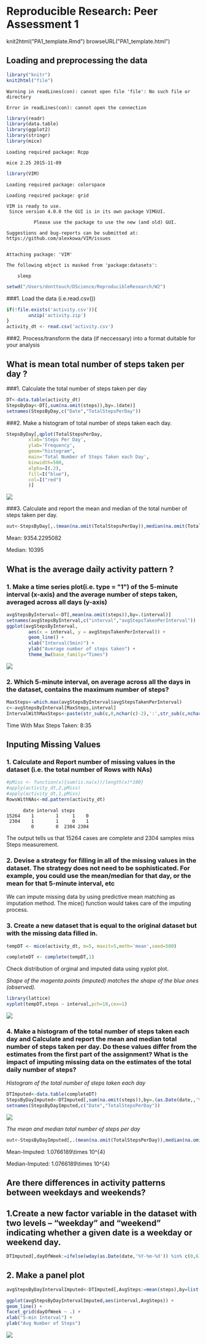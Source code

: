 # Reproducible Research: Peer Assessment 1

knit2html("PA1_template.Rmd")
browseURL("PA1_template.html")



## Loading and preprocessing the data


```r
library("knitr")
knit2html("file")
```

```
Warning in readLines(con): cannot open file 'file': No such file or
directory
```

```
Error in readLines(con): cannot open the connection
```

```r
library(readr)
library(data.table)
library(ggplot2)
library(stringr)
library(mice)
```

```
Loading required package: Rcpp
```

```
mice 2.25 2015-11-09
```

```r
library(VIM)
```

```
Loading required package: colorspace
```

```
Loading required package: grid
```

```
VIM is ready to use. 
 Since version 4.0.0 the GUI is in its own package VIMGUI.

          Please use the package to use the new (and old) GUI.
```

```
Suggestions and bug-reports can be submitted at: https://github.com/alexkowa/VIM/issues
```

```

Attaching package: 'VIM'
```

```
The following object is masked from 'package:datasets':

    sleep
```

```r
setwd("/Users/donttouch/DScience/ReproducibleResearch/W2")
```

###1. Load the data (i.e.read.csv())


```r
if(!file.exists('activity.csv')){
        unzip('activity.zip')
}
activity_dt <- read.csv('activity.csv')
```

###2. Process/transform the data (if neccessary) into a format duitable for your analysis

## What is mean total number of steps taken per day ?

###1. Calculate the total number of steps taken per day 

```r
DT<-data.table(activity_dt)
StepsByDay<-DT[,sum(na.omit(steps)),by=.(date)]
setnames(StepsByDay,c("Date","TotalStepsPerDay"))
```
###2. Make a histogram of total number of steps taken each day.

```r
StepsByDay[,qplot(TotalStepsPerDay,
        xlab='Steps Per Day',
        ylab='Frequency',
        geom="histogram",
        main='Total Number of Steps Taken each Day',
        binwidth=500,
        alpha=I(.2),
        fill=I("blue"),
        col=I("red")
        )]
```

![](PA1_template_files/figure-html/unnamed-chunk-4-1.png)<!-- -->

###3. Calculate and report the mean and median of the total number of steps taken per day.


```r
out<-StepsByDay[,.(mean(na.omit(TotalStepsPerDay)),median(na.omit(TotalStepsPerDay)))]
```

Mean: 9354.2295082

Median: 10395

## What is the average daily activity pattern ?

### 1. Make a time series plot(i.e. type = "1") of the 5-minute interval (x-axis) and the average number of steps taken, averaged across all days (y-axis)


```r
avgStepsByInterval<-DT[,mean(na.omit(steps)),by=.(interval)]
setnames(avgStepsByInterval,c("interval","avgStepsTakenPerInterval"))
ggplot(avgStepsByInterval, 
        aes(x = interval, y = avgStepsTakenPerInterval)) +
        geom_line() + 
        xlab("Interval(5min)") +
        ylab("Average number of steps taken") +
        theme_bw(base_family="Times")
```

![](PA1_template_files/figure-html/unnamed-chunk-6-1.png)<!-- -->

### 2. Which 5-minute interval, on average across all the days in the dataset, contains the maximum number of steps?


```r
MaxSteps<-which.max(avgStepsByInterval$avgStepsTakenPerInterval)
c<-avgStepsByInterval[MaxSteps,interval]
IntervalWithMaxSteps<-paste(str_sub(c,0,nchar(c)-2),':',str_sub(c,nchar(c)-1,nchar(c)),sep="")
```

Time With Max Steps Taken: 8:35

## Inputing Missing Values

### 1. Calculate and Report number of missing values in the dataset (i.e. the total number of Rows with NAs)


```r
#pMiss <- function(x){sum(is.na(x))/length(x)*100}
#apply(activity_dt,2,pMiss)
#apply(activity_dt,1,pMiss)
RowsWithNAs<-md.pattern(activity_dt)
```

```
      date interval steps     
15264    1        1     1    0
 2304    1        1     0    1
         0        0  2304 2304
```
The output tells us that 15264 cases are complete and  2304 samples miss Steps measurement.

### 2. Devise a strategy for filling in all of the missing values in the dataset. The strategy does not need to be sophisticated. For example, you could use the mean/median for that day, or the mean for that 5-minute interval, etc

We can impute missing data by using predictive mean matching as imputation method. The mice() function would takes care
of the imputing process.

### 3. Create a new dataset that is equal to the original dataset but with the missing data filled in.


```r
tempDT <- mice(activity_dt, m=5, maxit=5,meth='mean',seed=500)
```


```r
completeDT <- complete(tempDT,1)
```

Check distribution of orginal and imputed data using xyplot plot.

*Shape of the magenta points (imputed) matches the shape of the blue ones (observed).*


```r
library(lattice)
xyplot(tempDT,steps ~ interval,pch=18,cex=1)
```

![](PA1_template_files/figure-html/unnamed-chunk-12-1.png)<!-- -->

### 4. Make a histogram of the total number of steps taken each day and Calculate and report the mean and median total number of steps taken per day. Do these values differ from the estimates from the first part of the assignment? What is the impact of imputing missing data on the estimates of the total daily number of steps?

*Histogram of the total number of steps taken each day*


```r
DTImputed<-data.table(completeDT)
StepsByDayImputed<-DTImputed[,sum(na.omit(steps)),by=.(as.Date(date,,'%Y-%m-%d'))]
setnames(StepsByDayImputed,c("Date","TotalStepsPerDay"))
```
![](PA1_template_files/figure-html/unnamed-chunk-14-1.png)<!-- -->

*The mean and median total number of steps per day*


```r
out<-StepsByDayImputed[,.(mean(na.omit(TotalStepsPerDay)),median(na.omit(TotalStepsPerDay)))]
```

Mean-Imputed: 1.0766189\times 10^{4}

Median-Imputed: 1.0766189\times 10^{4}

## Are there differences in activity patterns between weekdays and weekends?

## 1.Create a new factor variable in the dataset with two levels – “weekday” and “weekend” indicating whether a given date is a weekday or weekend day.


```r
DTImputed[,dayOfWeek:=ifelse(wday(as.Date(date,'%Y-%m-%d')) %in% c(0,6), 'weekend', 'weekday')]
```

## 2. Make a panel plot


```r
avgStepsByDayIntervalImputed<-DTImputed[,AvgSteps:=mean(steps),by=list(interval,dayOfWeek)]
```


```r
ggplot(avgStepsByDayIntervalImputed,aes(interval,AvgSteps)) +
geom_line() +
facet_grid(dayOfWeek ~ .) +
xlab("5-min Interval") +
ylab("Avg Number of Steps")
```

![](PA1_template_files/figure-html/unnamed-chunk-18-1.png)<!-- -->
